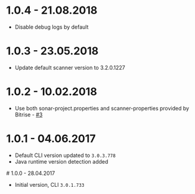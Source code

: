 # 1.0.4 - 21.08.2018
- Disable debug logs by default

# 1.0.3 - 23.05.2018
- Update default scanner version to 3.2.0.1227

# 1.0.2 - 10.02.2018
- Use both sonar-project.properties and scanner-properties provided by Bitrise - [#3](https://github.com/DroidsOnRoids/bitrise-step-sonarqube-scanner/issues/3)

# 1.0.1 - 04.06.2017
- Default CLI version updated to `3.0.3.778`
- Java runtime version detection added

# 1.0.0 - 28.04.2017
- Initial version, CLI `3.0.1.733`
